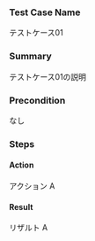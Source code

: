 ### Test Case Name
テストケース01

### Summary
テストケース01の説明

### Precondition
なし

### Steps

#### Action
アクション A
#### Result
リザルト A
